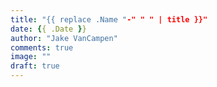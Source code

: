 ```yaml
---
title: "{{ replace .Name "-" " " | title }}"
date: {{ .Date }}
author: "Jake VanCampen"
comments: true
image: ""
draft: true
---
```


